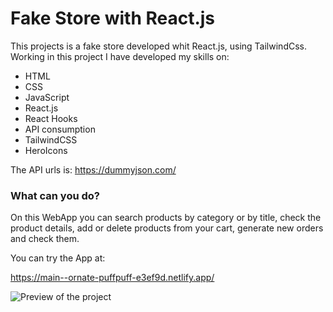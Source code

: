 # Fake Store with React.js

This projects is a fake store developed whit React.js, using TailwindCss.
Working in this project I have developed my skills on:

-   HTML
-   CSS
-   JavaScript
-   React.js
-   React Hooks
-   API consumption
-   TailwindCSS
-   HeroIcons

The API urls is: https://dummyjson.com/

### What can you do?

On this WebApp you can search products by category or by title, check the product details, add or delete products from your cart, generate new orders and check them.

You can try the App at:

https://main--ornate-puffpuff-e3ef9d.netlify.app/

![Preview of the project](https://res.cloudinary.com/dgwuimxmz/image/upload/v1685907396/Captura_u4qgjj.jpg 'Preview of the project')
